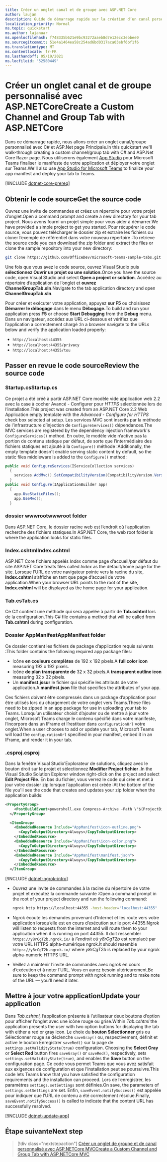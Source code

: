 ```yaml
---
title: Créer un onglet canal et de groupe avec ASP.NET Core
author: laujan
description: Guide de démarrage rapide sur la création d’un canal personnalisé et d’un onglet de groupe avec ASP.NET Core.
localization_priority: Normal
ms.topic: quickstart
ms.author: lajanuar
ms.openlocfilehash: f748335b621e9bc93272aaeb8d7e12ecc3ebbee0
ms.sourcegitcommit: 51e4a1464ea58c254ad6bd0317aca03ebf6bf1f6
ms.translationtype: MT
ms.contentlocale: fr-FR
ms.lasthandoff: 05/19/2021
ms.locfileid: "52580449"
---
```

# <a name="create-a-custom-channel-and-group-tab-with-aspnetcore"></a><span data-ttu-id="8d590-103">Créer un onglet canal et de groupe personnalisé avec ASP.NETCore</span><span class="sxs-lookup"><span data-stu-id="8d590-103">Create a Custom Channel and Group Tab with ASP.NETCore</span></span>

<span data-ttu-id="8d590-104">Dans ce démarrage rapide, nous allons créer un onglet canal/groupe personnalisé avec C# et ASP.Net page Principale.</span><span class="sxs-lookup"><span data-stu-id="8d590-104">In this quickstart we'll walk-through creating a custom channel/group tab with C# and ASP.Net Core Razor page.</span></span> <span data-ttu-id="8d590-105">Nous utiliserons également [App Studio](~/concepts/build-and-test/app-studio-overview.md) pour Microsoft Teams finaliser le manifeste de votre application et déployer votre onglet sur Teams.</span><span class="sxs-lookup"><span data-stu-id="8d590-105">We'll also use [App Studio for Microsoft Teams](~/concepts/build-and-test/app-studio-overview.md) to finalize your app manifest and deploy your tab to Teams.</span></span>

[!INCLUDE [dotnet-core-prereq](~/includes/tabs/dotnet-core-prereq.md)]

## <a name="get-the-source-code"></a><span data-ttu-id="8d590-106">Obtenir le code source</span><span class="sxs-lookup"><span data-stu-id="8d590-106">Get the source code</span></span>

<span data-ttu-id="8d590-107">Ouvrez une invite de commandes et créez un répertoire pour votre projet d’onglet.</span><span class="sxs-lookup"><span data-stu-id="8d590-107">Open a command prompt and create a new directory for your tab project.</span></span> <span data-ttu-id="8d590-108">Nous avons fourni un projet simple pour vous aider à démarrer.</span><span class="sxs-lookup"><span data-stu-id="8d590-108">We have provided a simple project to get you started.</span></span> <span data-ttu-id="8d590-109">Pour récupérer le code source, vous pouvez télécharger le dossier zip et extraire les fichiers ou cloner l’exemple de référentiel dans votre nouveau répertoire :</span><span class="sxs-lookup"><span data-stu-id="8d590-109">To retrieve the source code you can download the zip folder and extract the files or clone the sample repository into your new directory:</span></span>

```bash
git clone https://github.com/OfficeDev/microsoft-teams-sample-tabs.git
```

<span data-ttu-id="8d590-110">Une fois que vous avez le code source, ouvrez Visual Studio puis **sélectionnez Ouvrir un projet ou une solution.**</span><span class="sxs-lookup"><span data-stu-id="8d590-110">Once you have the source code, open Visual Studio and select **Open a project or solution**.</span></span> <span data-ttu-id="8d590-111">Accédez au répertoire d’application de l’onglet et **ouvrez ChannelGroupTab.sln**.</span><span class="sxs-lookup"><span data-stu-id="8d590-111">Navigate to the tab application directory and open **ChannelGroupTab.sln**.</span></span>

<span data-ttu-id="8d590-112">Pour créer et exécuter votre application, appuyez **sur F5** ou choisissez **Démarrer le débogage** dans le menu **Débogage.**</span><span class="sxs-lookup"><span data-stu-id="8d590-112">To build and run your application press **F5** or choose **Start Debugging** from the **Debug** menu.</span></span> <span data-ttu-id="8d590-113">Dans un navigateur, accédez aux URL ci-dessous et vérifiez que l’application a correctement chargé :</span><span class="sxs-lookup"><span data-stu-id="8d590-113">In a browser navigate to the URLs below and verify the application loaded properly:</span></span>

- `http://localhost:44355`
- `http://localhost:44355/privacy`
- `http://localhost:44355/tou`

## <a name="review-the-source-code"></a><span data-ttu-id="8d590-114">Passer en revue le code source</span><span class="sxs-lookup"><span data-stu-id="8d590-114">Review the source code</span></span>

### <a name="startupcs"></a><span data-ttu-id="8d590-115">Startup.cs</span><span class="sxs-lookup"><span data-stu-id="8d590-115">Startup.cs</span></span>

<span data-ttu-id="8d590-116">Ce projet a été créé à partir ASP.NET Core modèle vide application web 2.2 avec la case à cocher Avancé - Configurer pour *HTTPS* sélectionnée lors de l’installation.</span><span class="sxs-lookup"><span data-stu-id="8d590-116">This project was created from an ASP.NET Core 2.2 Web Application empty template with the *Advanced - Configure for HTTPS* check box selected at setup.</span></span> <span data-ttu-id="8d590-117">Les services MVC sont inscrits par la méthode de l’infrastructure d’injection de `ConfigureServices()` dépendances.</span><span class="sxs-lookup"><span data-stu-id="8d590-117">The MVC services are registered by the dependency injection framework's `ConfigureServices()` method.</span></span> <span data-ttu-id="8d590-118">En outre, le modèle vide n’active pas la portion de contenu statique par défaut, de sorte que l’intermédiaire des fichiers statiques est ajouté à la `Configure()` méthode :</span><span class="sxs-lookup"><span data-stu-id="8d590-118">Additionally, the empty template doesn't enable serving static content by default, so the static files middleware is added to the `Configure()` method:</span></span>

```csharp
public void ConfigureServices(IServiceCollection services)
  {
    services.AddMvc().SetCompatibilityVersion(CompatibilityVersion.Version_2_2);
  }
public void Configure(IApplicationBuilder app)
  {
    app.UseStaticFiles();
    app.UseMvc();
  }
```

### <a name="wwwroot-folder"></a><span data-ttu-id="8d590-119">dossier wwwroot</span><span class="sxs-lookup"><span data-stu-id="8d590-119">wwwroot folder</span></span>

<span data-ttu-id="8d590-120">Dans ASP.NET Core, le dossier racine web est l’endroit où l’application recherche des fichiers statiques.</span><span class="sxs-lookup"><span data-stu-id="8d590-120">In ASP.NET Core, the web root folder is where the application looks for static files.</span></span>

### <a name="indexcshtml"></a><span data-ttu-id="8d590-121">Index.cshtml</span><span class="sxs-lookup"><span data-stu-id="8d590-121">Index.cshtml</span></span>

<span data-ttu-id="8d590-122">ASP.NET Core fichiers appelés *Index* comme page d’accueil/par défaut du site.</span><span class="sxs-lookup"><span data-stu-id="8d590-122">ASP.NET Core treats files called *Index* as the default/home page for the site.</span></span> <span data-ttu-id="8d590-123">Lorsque l’URL de votre navigateur pointe vers la racine du site, **Index.cshtml** s’affiche en tant que page d’accueil de votre application.</span><span class="sxs-lookup"><span data-stu-id="8d590-123">When your browser URL points to the root of the site, **Index.cshtml** will be displayed as the home page for your application.</span></span>

### <a name="tabcs"></a><span data-ttu-id="8d590-124">Tab.cs</span><span class="sxs-lookup"><span data-stu-id="8d590-124">Tab.cs</span></span>

<span data-ttu-id="8d590-125">Ce C# contient une méthode qui sera appelée à partir de **Tab.cshtml** lors de la configuration.</span><span class="sxs-lookup"><span data-stu-id="8d590-125">This C# file contains a method that will be called from **Tab.cshtml** during configuration.</span></span>

### <a name="appmanifest-folder"></a><span data-ttu-id="8d590-126">Dossier AppManifest</span><span class="sxs-lookup"><span data-stu-id="8d590-126">AppManifest folder</span></span>

<span data-ttu-id="8d590-127">Ce dossier contient les fichiers de package d’application requis suivants :</span><span class="sxs-lookup"><span data-stu-id="8d590-127">This folder contains the following required app package files:</span></span>

- <span data-ttu-id="8d590-128">Icône **en couleurs complètes** de 192 x 192 pixels.</span><span class="sxs-lookup"><span data-stu-id="8d590-128">A **full color icon** measuring 192 x 192 pixels.</span></span>
- <span data-ttu-id="8d590-129">Icône **de plan transparente de** 32 x 32 pixels.</span><span class="sxs-lookup"><span data-stu-id="8d590-129">A **transparent outline icon** measuring 32 x 32 pixels.</span></span>
- <span data-ttu-id="8d590-130">Un **manifest.jssur** le fichier qui spécifie les attributs de votre application.</span><span class="sxs-lookup"><span data-stu-id="8d590-130">A **manifest.json** file that specifies the attributes of your app.</span></span>

<span data-ttu-id="8d590-131">Ces fichiers doivent être compressés dans un package d’application pour être utilisés lors du chargement de votre onglet vers Teams.</span><span class="sxs-lookup"><span data-stu-id="8d590-131">These files need to be zipped in an app package for use in uploading your tab to Teams.</span></span> <span data-ttu-id="8d590-132">Lorsqu’un utilisateur choisit d’ajouter ou de mettre à jour votre onglet, Microsoft Teams charge le contenu spécifié dans votre manifeste, l’incorpore dans un IFrame et l’restituer dans `configurationUrl` votre onglet.</span><span class="sxs-lookup"><span data-stu-id="8d590-132">When a user chooses to add or update your tab, Microsoft Teams will load the `configurationUrl` specified in your manifest, embed it in an IFrame, and render it in your tab.</span></span>

### <a name="csproj"></a><span data-ttu-id="8d590-133">.csproj</span><span class="sxs-lookup"><span data-stu-id="8d590-133">.csproj</span></span>

<span data-ttu-id="8d590-134">Dans la fenêtre Visual Studio’Explorateur de solutions, cliquez avec le bouton droit sur le projet et sélectionnez **Modifier Project fichier .**</span><span class="sxs-lookup"><span data-stu-id="8d590-134">In the Visual Studio Solution Explorer window right-click on the project and select **Edit Project File**.</span></span> <span data-ttu-id="8d590-135">En bas du fichier, vous verrez le code qui crée et met à jour votre dossier zip lorsque l’application est créée :</span><span class="sxs-lookup"><span data-stu-id="8d590-135">At the bottom of the file you'll see the code that creates and updates your zip folder when the application builds:</span></span>

```xml
<PropertyGroup>
    <PostBuildEvent>powershell.exe Compress-Archive -Path \"$(ProjectDir)AppManifest\*\" -DestinationPath \"$(TargetDir)tab.zip\" -Force</PostBuildEvent>
  </PropertyGroup>

  <ItemGroup>
    <EmbeddedResource Include="AppManifest\icon-outline.png">
      <CopyToOutputDirectory>Always</CopyToOutputDirectory>
    </EmbeddedResource>
    <EmbeddedResource Include="AppManifest\icon-color.png">
      <CopyToOutputDirectory>Always</CopyToOutputDirectory>
    </EmbeddedResource>
    <EmbeddedResource Include="AppManifest\manifest.json">
      <CopyToOutputDirectory>Always</CopyToOutputDirectory>
    </EmbeddedResource>
  </ItemGroup>
```

[!INCLUDE [dotnet-ngrok-intro](~/includes/tabs/dotnet-ngrok-intro.md)]

- <span data-ttu-id="8d590-136">Ouvrez une invite de commandes à la racine du répertoire de votre projet et exécutez la commande suivante :</span><span class="sxs-lookup"><span data-stu-id="8d590-136">Open a command prompt in the root of your project directory and run the following command:</span></span>

    ```bash
    ngrok http https://localhost:44355 -host-header="localhost:44355"
    ```

- <span data-ttu-id="8d590-137">Ngrok écoute les demandes provenant d’Internet et les route vers votre application lorsqu’elle est en cours d’exécution sur le port 44355.</span><span class="sxs-lookup"><span data-stu-id="8d590-137">Ngrok will listen to requests from the internet and will route them to your application when it is running on port 44355.</span></span> <span data-ttu-id="8d590-138">Il doit ressembler `https://y8rCgT2b.ngrok.io/` à *l’endroit où y8rCgT2b* est remplacé par votre URL HTTPS alpha-numérique ngrok.</span><span class="sxs-lookup"><span data-stu-id="8d590-138">It should resemble `https://y8rCgT2b.ngrok.io/` where *y8rCgT2b* is replaced by your ngrok alpha-numeric HTTPS URL.</span></span>

- <span data-ttu-id="8d590-139">Veillez à maintenir l’invite de commandes avec ngrok en cours d’exécution et à noter l’URL. Vous en aurez besoin ultérieurement.</span><span class="sxs-lookup"><span data-stu-id="8d590-139">Be sure to keep the command prompt with ngrok running and to make note of the URL — you'll need it later.</span></span>

## <a name="update-your-application"></a><span data-ttu-id="8d590-140">Mettre à jour votre application</span><span class="sxs-lookup"><span data-stu-id="8d590-140">Update your application</span></span>

<span data-ttu-id="8d590-141">Dans *Tab.cshtml,* l’application présente à l’utilisateur deux boutons d’option pour afficher l’onglet avec une icône rouge ou grise.</span><span class="sxs-lookup"><span data-stu-id="8d590-141">Within *Tab.cshtml* the application presents the user with two option buttons for displaying the tab with either a red or gray icon.</span></span> <span data-ttu-id="8d590-142">Le choix du  **bouton Sélectionner** gris ou Sélectionner rouge se déclenche `saveGray()` ou, respectivement, définit et active le bouton Enregistrer `saveRed()` sur la page de `settings.setValidityState(true)` configuration. </span><span class="sxs-lookup"><span data-stu-id="8d590-142">Choosing the **Select Gray** or **Select Red** button fires `saveGray()` or `saveRed()`, respectively, sets `settings.setValidityState(true)`, and enables the **Save** button on the configuration page.</span></span> <span data-ttu-id="8d590-143">Ce code vous permet Teams que vous avez satisfait aux exigences de configuration et que l’installation peut se poursuivre.</span><span class="sxs-lookup"><span data-stu-id="8d590-143">This code lets Teams know that you have satisfied the configuration requirements and the installation can proceed.</span></span> <span data-ttu-id="8d590-144">Lors de l’enregistrer, les paramètres `settings.setSettings` sont définies.</span><span class="sxs-lookup"><span data-stu-id="8d590-144">On save, the parameters of `settings.setSettings` are set.</span></span> <span data-ttu-id="8d590-145">Enfin, `saveEvent.notifySuccess()` est appelée pour indiquer que l’URL de contenu a été correctement résolue.</span><span class="sxs-lookup"><span data-stu-id="8d590-145">Finally, `saveEvent.notifySuccess()` is called to indicate that the content URL has successfully resolved.</span></span>

[!INCLUDE [dotnet-update-app](~/includes/tabs/dotnet-update-chan-grp-app.md)]

## <a name="next-step"></a><span data-ttu-id="8d590-146">Étape suivante</span><span class="sxs-lookup"><span data-stu-id="8d590-146">Next step</span></span>

> [!div class="nextstepaction"]
> [<span data-ttu-id="8d590-147">Créer un onglet de groupe et de canal personnalisé avec ASP.NETCore MVC</span><span class="sxs-lookup"><span data-stu-id="8d590-147">Create a Custom Channel and Group Tab with ASP.NETCore MVC</span></span>](~/tabs/quickstarts/create-channel-group-tab-dotnet-core-mvc.md)